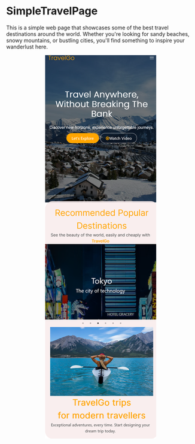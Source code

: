 # SimpleTravelPage
 This is a simple web page that showcases some of the best travel destinations around the world. Whether you're looking for sandy beaches, snowy mountains, or bustling cities, you'll find something to inspire your wanderlust here.
<p align="center"><center><img src="travel-again.png"></center></p>
